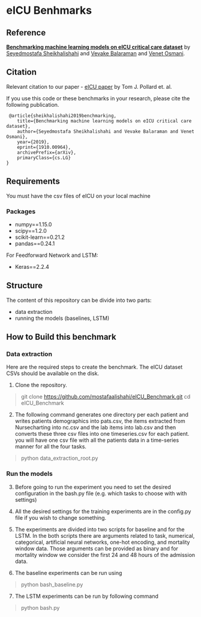 # eICU Benhmarks

## Reference

**[Benchmarking machine learning models on eICU critical care dataset](https://arxiv.org/abs/1910.00964v1)** by [Seyedmostafa Sheikhalishahi](https://scholar.google.it/citations?user=ck5btLoAAAAJ) and [Vevake Balaraman](https://scholar.google.it/citations?user=GTtAXeIAAAAJ) and [Venet Osmani](https://venetosmani.com/research/).

## Citation

Relevant citation to our paper - [eICU paper](https://www.nature.com/articles/sdata2018178) by Tom J. Pollard et. al.

If you use this code or these benchmarks in your research, please cite the following publication.

```text
 @article{sheikhalishahi2019benchmarking,
    title={Benchmarking machine learning models on eICU critical care dataset},
    author={Seyedmostafa Sheikhalishahi and Vevake Balaraman and Venet Osmani},
    year={2019},
    eprint={1910.00964},
    archivePrefix={arXiv},
    primaryClass={cs.LG}
}
```

## Requirements

You must have the csv files of eICU on your local machine

### Packages

* numpy==1.15.0
* scipy==1.2.0
* scikit-learn==0.21.2
* pandas==0.24.1

For Feedforward Network and LSTM:

* Keras==2.2.4

## Structure

The content of this repository can be divide into two parts:

* data extraction
* running the models (baselines, LSTM)

## How to Build this benchmark

### Data extraction

Here are the required steps to create the benchmark. The eICU dataset CSVs should be available on the disk.

1. Clone the repository.

> git clone <https://github.com/mostafaalishahi/eICU_Benchmark.git>
> cd eICU_Benchmark

2. The following command generates one directory per each patient and writes patients demographics into pats.csv, the items extracted from Nursecharting into nc.csv and the lab items into lab.csv and then converts these three csv files into one timeseries.csv for each patient.
you will have one csv file with all the patients data in a time-series manner for all the four tasks.

> python data_extraction_root.py

### Run the models

3. Before going to run the experiment you need to set the desired configuration in the bash.py file (e.g. which tasks to choose with with settings)

4. All the desired settings for the training experiments are in the config.py file if you wish to change something.

5. The experiments are divided into two scripts for baseline and for the LSTM. In the both scripts there are arguments related to task, numerical, categorical, artificial neural networks, one-hot encoding, and mortality window data. Those arguments can be provided as binary and for mortality window we consider the first 24 and 48 hours of the admission data.

6. The baseline experiments can be run using

> python bash_baseline.py

7. The LSTM experiments can be run by following command

> python bash.py
